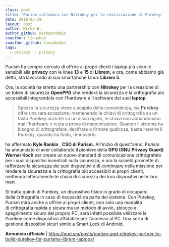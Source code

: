 ```yaml
---
class: post
title: 'Purism collabora con Nitrokey per la realizzazione di Purekey'
date: 2018-05-19
layout: post
author: Mirko B.
author_github: mirkobrombin
coauthor: linuxhub
coauthor_github: linuxhubit
tags:
  - privacy  - privacy
---
```

<p>Purism ha sempre cercato di offrire ai propri clienti i laptop più sicuri e sensibili alla <strong>privacy</strong> con le linee <strong>13</strong> e <strong>15</strong> di <strong>Librem,</strong> e ora, come abbiamo giá detto, sta lavorando al suo smartphone Linux <strong>Librem</strong> <strong>5</strong>.</p><p>Ora, la società ha stretto una partnership con <strong>Nitrokey</strong> per la creazione di un token di sicurezza <strong>OpenPPG</strong> che renderà la sicurezza e la crittografia più accessibili integrandola con l'hardware e il software dei suoi <strong>laptop</strong>.</p><blockquote>Spesso la sicurezza viene a scapito della convenienza, ma <strong>Purekey</strong> offre una rara eccezione: mantenendo le chiavi di crittografia su un tasto Purekey anziché su un disco rigido, le chiavi non abbandonano mai l'hardware e resta a prova di manomissione. Quando il sistema ha bisogno di crittografare, decifrare o firmare qualcosa, basta inserire il Purekey, quando ha finito, rimuoverlo.</blockquote><p>ha affermato <strong>Kyle Rankin</strong> , <strong>CSO di Purism.</strong> All'inizio di quest'anno, Purism ha annunciato di aver collaborato il pioniere della <strong>GPG (GNU Privacy Guard) Werner Koch</strong> per creare un nuovo standard di comunicazione crittografato per i suoi dispositivi incentrati sulla sicurezza, e ora la società promette di rafforzare la sicurezza dei suoi dispositivi e di continuare nella missione per rendere la sicurezza e la crittografia più accessibili ai propri clienti, mettendo letteralmente le chiavi di sicurezza dei loro dispositivi nelle loro mani.</p><p>Si tratta quindi di Purekey, un dispositivo fisico in grado di occuparsi della&nbsp;crittografia in caso di necessitá da parte del sistema. Con Purekey, Purism mira anche a offrire ai propri clienti, non solo una modalitá di&nbsp;crittografia rapida e sicura ma un metodo di avvio, sblocco e spegnimento sicuro del proprio PC, sará infatti possibile utilizzare la Purekey come dispositivo affidabile per l'accesso al PC. Una sorta di gestione dispositivi sicuri simile a Smart Lock di Android.</p><p><strong>Annuncio ufficiale</strong> |&nbsp;<a href="https://puri.sm/posts/purism-and-nitrokey-partner-to-build-purekey-for-purisms-librem-laptops/">https://puri.sm/posts/purism-and-nitrokey-partner-to-build-purekey-for-purisms-librem-laptops/</a></p>